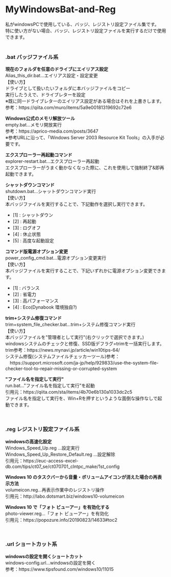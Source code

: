 # MyWindowsBat-and-Reg
私がwindowsPCで使用している、バッジ、レジストリ設定ファイル集です。<br/>
特に使い方がない場合、バッジ、レジストリ設定ファイルを実行するだけで使用できます。<br/>
<br/>
<h3>.bat バッジファイル系</h3>
<p>
  <b>現在のフォルダを任意のドライブにエイリアス設定</b><br/>
  Alias_this_dir.bat…エイリアス設定・設定変更<br/>
  【使い方】<br/>
  ドライブとして扱いたいフォルダに本バッジファイルをコピー<br/>
  実行したうえで、ドライブレターを設定<br/>
  ※既に同一ドライブレターのエイリアス設定がある場合はそれを上書きします。<br/>
  参考：https://qiita.com/muro/items/5a9e00181319692c72e6
</p>
<p>
  <b>Windows公式のメモリ解放ツール</b><br/>
  empty.bat…メモリ開放実行<br/>
  参考：https://aprico-media.com/posts/3647<br/>
  ※参考URLに沿って、「Windows Server 2003 Resource Kit Tools」の入手が必要です。<br/>
</p>
<p>
<b>エクスプローラー再起動コマンド</b><br/>
explorer-restart.bat…エクスプローラー再起動<br/>
エクスプローラーがうまく動かなくなった際に、これを使用して強制終了&即再起動できます。<br/>
</p>
<p>
  <b>シャットダウンコマンド</b><br/>
  shutdown.bat…シャットダウンコマンド実行<br/>
  【使い方】<br/>
  本バッジファイルを実行することで、下記動作を選択し実行できます。
  <ul>
    <li>[1] : シャットダウン</li>
    <li>[2] : 再起動</li>
    <li>[3] : ログオフ</li>
    <li>[4] : 休止状態</li>
    <li>[5] : 高度な起動設定</li>
  </ul>
</p>
<p>
  <b>コマンド版電源オプション変更</b><br/>
  power_config_cmd.bat…電源オプション変更実行<br/>
  【使い方】<br/>
  本バッジファイルを実行することで、下記いずれかに電源オプション変更できます。
  <ul>
    <li>[1] : バランス</li>
    <li>[2] : 省電力</li>
    <li>[3] : 高パフォーマンス</li>
    <li>[4] : Eco(Dynabook 環境独自?)</li>
  </ul>
</p>
<p>
  <b>trim+システム修復コマンド</b><br/>
  trim+system_file_checker.bat…trim+システム修復コマンド実行<br/>  
  【使い方】<br/>
  本バッジファイルを"管理者として実行"(右クリックで選択できます。)<br/>
  windowsシステムのチェックと修復、SSD版デフラグ=trimを一括実行します。<br/>
  trim参考：https://news.mynavi.jp/article/win10tips-64/<br/>
  システム修復(システムファイルチェッカーツール)参考：<br/>
  　https://support.microsoft.com/ja-jp/help/929833/use-the-system-file-checker-tool-to-repair-missing-or-corrupted-system<br/>
</p>
<p>
  <b>"ファイル名を指定して実行"</b><br/>
  run.bat…"ファイル名を指定して実行"を起動<br/>
  引用元：https://qiita.com/sta/items/4b70e6b130a1033dc2c5<br/>
  ファイル名を指定して実行を、Win+Rを押すというような面倒な操作なしで起動できます。<br/>
</p>
<br/>
<h3>.reg レジストリ設定ファイル系</h3>
<p>
  <b>windowsの高速化設定</b><br/>
  Windows_Speed_Up.reg …設定実行<br/>
  Windows_Speed_Up_Restore_Default.reg …設定解除<br/>
  引用元：https://euc-access-excel-db.com/tips/ct07_se/ct070701_clntpc_make/1st_config
</p>
<p>
  <b>Windows 10 のタスクバーから音量・ボリュームアイコンが消えた場合の再表示方法</b><br/>
  volumeicon.reg…再表示作業中のレジストリ操作<br/>
  引用元：http://labo.dotsmart.biz/windows10-volumeicon
</p>
<p>
  <b>Windows 10 で「フォト ビューアー」を有効化する</b><br/>
  photo-viewer.reg…「フォト ビューアー」を有効化<br/>
  引用元：https://popozure.info/20190823/14633#toc2
</p>
<br/>
<h3>.url ショートカット系</h3>
<p>
  <b>windowsの設定を開くショートカット</b><br/>
  windows-config.url…windowsの設定を開く<br/>
  参考：https://www.tipsfound.com/windows10/11015
</p>